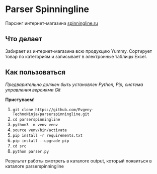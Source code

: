 # Parser Spinningline

Парсинг интернет-магазина  [spinningline.ru](https://spinningline.ru/)

## Что делает

Забирает из интернет-магазина всю продукцию Yummy. 
Сортирует товар по категориям и  записывает в электронные таблицы Excel.

## Как пользоваться

_Предварительно должен быть установлен Python, Pip, система управления версиями Git_

**Приступаем!**
1. `git clone https://github.com/Evgeny-TechnoNinja/parserspinningline.git`
2. `cd parserspinningline`
3. `python3 -m venv venv`
4. `source venv/bin/activate`
5. `pip install -r requirements.txt` 
6. `pip install --upgrade pip`
7. `cd src`
8. `python parser.py`

Результат работы смотреть в каталоге output, который появиться в каталоге parserspinningline
